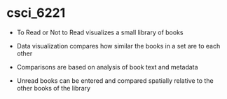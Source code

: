 # csci_6221

- To Read or Not to Read visualizes a small library of books

- Data visualization compares how similar the books in a set are to each other

- Comparisons are based on analysis of book text and metadata

- Unread books can be entered and compared spatially relative to the other books of the library
